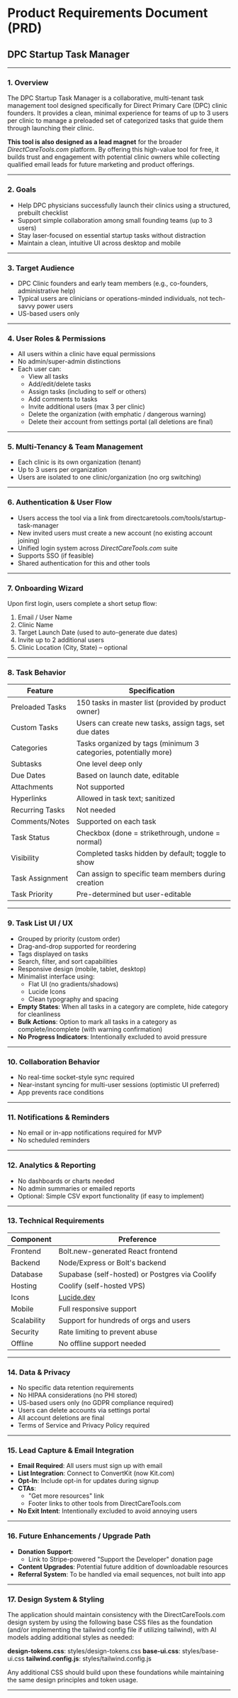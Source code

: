 # Product Requirements Document (PRD)
## DPC Startup Task Manager

---

### 1. Overview

The DPC Startup Task Manager is a collaborative, multi-tenant task management tool designed specifically for Direct Primary Care (DPC) clinic founders. It provides a clean, minimal experience for teams of up to 3 users per clinic to manage a preloaded set of categorized tasks that guide them through launching their clinic.

**This tool is also designed as a lead magnet** for the broader *DirectCareTools.com* platform. By offering this high-value tool for free, it builds trust and engagement with potential clinic owners while collecting qualified email leads for future marketing and product offerings.

---

### 2. Goals

- Help DPC physicians successfully launch their clinics using a structured, prebuilt checklist
- Support simple collaboration among small founding teams (up to 3 users)
- Stay laser-focused on essential startup tasks without distraction
- Maintain a clean, intuitive UI across desktop and mobile

---

### 3. Target Audience

- DPC Clinic founders and early team members (e.g., co-founders, administrative help)
- Typical users are clinicians or operations-minded individuals, not tech-savvy power users
- US-based users only

---

### 4. User Roles & Permissions

- All users within a clinic have equal permissions
- No admin/super-admin distinctions
- Each user can:
  - View all tasks
  - Add/edit/delete tasks
  - Assign tasks (including to self or others)
  - Add comments to tasks
  - Invite additional users (max 3 per clinic)
  - Delete the organization (with emphatic / dangerous warning)
  - Delete their account from settings portal (all deletions are final)

---

### 5. Multi-Tenancy & Team Management

- Each clinic is its own organization (tenant)
- Up to 3 users per organization
- Users are isolated to one clinic/organization (no org switching)

---

### 6. Authentication & User Flow

- Users access the tool via a link from directcaretools.com/tools/startup-task-manager
- New invited users must create a new account (no existing account joining)
- Unified login system across *DirectCareTools.com* suite
- Supports SSO (if feasible)
- Shared authentication for this and other tools

---

### 7. Onboarding Wizard

Upon first login, users complete a short setup flow:

1. Email / User Name  
2. Clinic Name  
3. Target Launch Date (used to auto-generate due dates)  
4. Invite up to 2 additional users  
5. Clinic Location (City, State) – optional

---

### 8. Task Behavior

| Feature               | Specification |
|----------------------|----------------|
| Preloaded Tasks      | 150 tasks in master list (provided by product owner) |
| Custom Tasks         | Users can create new tasks, assign tags, set due dates |
| Categories           | Tasks organized by tags (minimum 3 categories, potentially more) |
| Subtasks             | One level deep only |
| Due Dates            | Based on launch date, editable |
| Attachments          | Not supported |
| Hyperlinks           | Allowed in task text; sanitized |
| Recurring Tasks      | Not needed |
| Comments/Notes       | Supported on each task |
| Task Status          | Checkbox (done = strikethrough, undone = normal) |
| Visibility           | Completed tasks hidden by default; toggle to show |
| Task Assignment      | Can assign to specific team members during creation |
| Task Priority        | Pre-determined but user-editable |

---

### 9. Task List UI / UX

- Grouped by priority (custom order)
- Drag-and-drop supported for reordering
- Tags displayed on tasks
- Search, filter, and sort capabilities
- Responsive design (mobile, tablet, desktop)
- Minimalist interface using:
  - Flat UI (no gradients/shadows)
  - Lucide Icons
  - Clean typography and spacing
- **Empty States**: When all tasks in a category are complete, hide category for cleanliness
- **Bulk Actions**: Option to mark all tasks in a category as complete/incomplete (with warning confirmation)
- **No Progress Indicators**: Intentionally excluded to avoid pressure

---

### 10. Collaboration Behavior

- No real-time socket-style sync required
- Near-instant syncing for multi-user sessions (optimistic UI preferred)
- App prevents race conditions

---

### 11. Notifications & Reminders

- No email or in-app notifications required for MVP
- No scheduled reminders

---

### 12. Analytics & Reporting

- No dashboards or charts needed
- No admin summaries or emailed reports
- Optional: Simple CSV export functionality (if easy to implement)

---

### 13. Technical Requirements

| Component     | Preference |
|---------------|------------|
| Frontend      | Bolt.new-generated React frontend |
| Backend       | Node/Express or Bolt's backend |
| Database      | Supabase (self-hosted) or Postgres via Coolify |
| Hosting       | Coolify (self-hosted VPS) |
| Icons         | [Lucide.dev](https://lucide.dev) |
| Mobile        | Full responsive support |
| Scalability   | Support for hundreds of orgs and users |
| Security      | Rate limiting to prevent abuse |
| Offline       | No offline support needed |

---

### 14. Data & Privacy

- No specific data retention requirements
- No HIPAA considerations (no PHI stored)
- US-based users only (no GDPR compliance required)
- Users can delete accounts via settings portal
- All account deletions are final
- Terms of Service and Privacy Policy required

---

### 15. Lead Capture & Email Integration

- **Email Required**: All users must sign up with email
- **List Integration**: Connect to ConvertKit (now Kit.com)
- **Opt-In**: Include opt-in for updates during signup
- **CTAs**:
  - "Get more resources" link
  - Footer links to other tools from DirectCareTools.com
- **No Exit Intent**: Intentionally excluded to avoid annoying users

---

### 16. Future Enhancements / Upgrade Path

- **Donation Support**:
  - Link to Stripe-powered "Support the Developer" donation page
- **Content Upgrades**: Potential future addition of downloadable resources
- **Referral System**: To be handled via email sequences, not built into app

---

### 17. Design System & Styling

The application should maintain consistency with the DirectCareTools.com design system by using the following base CSS files as the foundation (and/or implementing the tailwind config file if utilizing tailwind), with AI models adding additional styles as needed:

**design-tokens.css**: styles/design-tokens.css
**base-ui.css**: styles/base-ui.css
**tailwind.config.js**: styles/tailwind.config.js

Any additional CSS should build upon these foundations while maintaining the same design principles and token usage.

---

